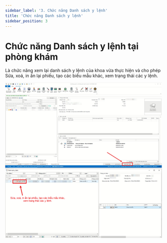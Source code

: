 ```yaml
---
sidebar_label: '3. Chức năng Danh sách y lệnh'
title: 'Chức năng Danh sách y lệnh'
sidebar_position: 3
---
```

# Chức năng Danh sách y lệnh tại phòng khám
Là chức năng xem lại danh sách y lệnh của khoa vừa thực hiện và cho phép Sửa, xoá, in ấn lại phiếu, tạo các biểu mẫu khác, xem trạng thái các y lệnh.

<div className="center-container">
  <img src="/img/chuc-nang-danh-sach-y-lenh-phong-kham.jpg" alt="Danh sách y lệnh" />
</div>

<div className="center-container">
  <img src="/img/chuc-nang-danh-sach-y-lenh-phong-kham-2.jpg" alt="Cho phép Sửa, xoá, in ấn lại phiếu, tạo các biểu mẫu khác, xem trạng thái các y lệnh." />
</div>